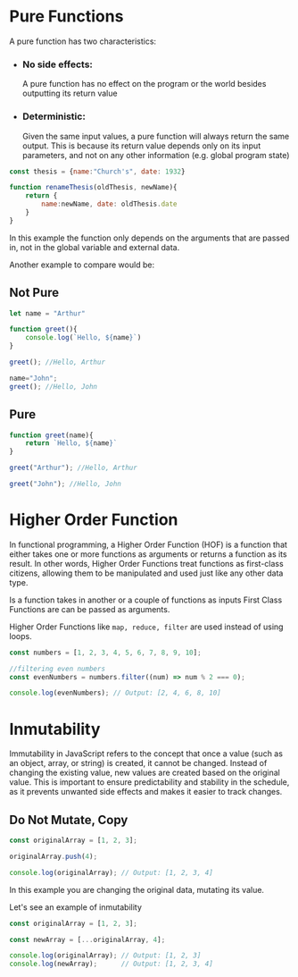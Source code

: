 # Pure Functions

A pure function has two characteristics:

* ### No side effects: 
    A pure function has no effect on the program or the world besides outputting its return value
* ### Deterministic:
    Given the same input values, a pure function will always return the same output. This is because its return value depends only on its input parameters, and not on any other information (e.g. global program state)

```Javascript
const thesis = {name:"Church's", date: 1932}

function renameThesis(oldThesis, newName){
    return {
        name:newName, date: oldThesis.date
    }
}
```
In this example the function only depends on the arguments that are passed in, not in the global variable and external data.

Another example to compare would be:

## Not Pure

```Javascript
let name = "Arthur"

function greet(){
    console.log(`Hello, ${name}`)
}

greet(); //Hello, Arthur

name="John";
greet(); //Hello, John
```

## Pure

```Javascript
function greet(name){
    return `Hello, ${name}`
}

greet("Arthur"); //Hello, Arthur

greet("John"); //Hello, John
```

# Higher Order Function

In functional programming, a Higher Order Function (HOF) is a function that either takes one or more functions as arguments or returns a function as its result. In other words, Higher Order Functions treat functions as first-class citizens, allowing them to be manipulated and used just like any other data type.

Is a function takes in another or a couple of functions as inputs
First Class Functions are can be passed as arguments.

Higher Order Functions like `map, reduce, filter` are used instead of using loops.


```Javascript
const numbers = [1, 2, 3, 4, 5, 6, 7, 8, 9, 10];

//filtering even numbers
const evenNumbers = numbers.filter((num) => num % 2 === 0);

console.log(evenNumbers); // Output: [2, 4, 6, 8, 10]


```

# Inmutability

Immutability in JavaScript refers to the concept that once a value (such as an object, array, or string) is created, it cannot be changed. Instead of changing the existing value, new values ​​are created based on the original value. This is important to ensure predictability and stability in the schedule, as it prevents unwanted side effects and makes it easier to track changes.

## Do Not Mutate, Copy

```Javascript
const originalArray = [1, 2, 3];

originalArray.push(4);

console.log(originalArray); // Output: [1, 2, 3, 4]

```
In this example you are changing the original data, mutating its value.


Let's see an example of inmutability
```Javascript
const originalArray = [1, 2, 3];

const newArray = [...originalArray, 4];

console.log(originalArray); // Output: [1, 2, 3]
console.log(newArray);      // Output: [1, 2, 3, 4]

```
